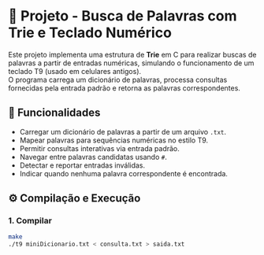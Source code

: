 # 📖 Projeto - Busca de Palavras com Trie e Teclado Numérico

Este projeto implementa uma estrutura de **Trie** em C para realizar buscas de palavras a partir de entradas numéricas, simulando o funcionamento de um teclado T9 (usado em celulares antigos).  
O programa carrega um dicionário de palavras, processa consultas fornecidas pela entrada padrão e retorna as palavras correspondentes.

## 🚀 Funcionalidades
- Carregar um dicionário de palavras a partir de um arquivo `.txt`.
- Mapear palavras para sequências numéricas no estilo T9.
- Permitir consultas interativas via entrada padrão.
- Navegar entre palavras candidatas usando `#`.
- Detectar e reportar entradas inválidas.
- Indicar quando nenhuma palavra correspondente é encontrada.

## ⚙️ Compilação e Execução

### 1. Compilar
```bash
make
./t9 miniDicionario.txt < consulta.txt > saida.txt
```